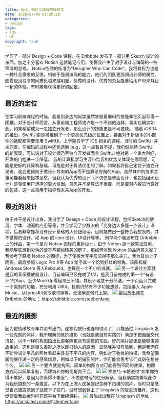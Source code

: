 ```yaml
---
title: 设计、摄影与编码的碎碎念
date: 2020-07-05 01:20:20
categories: 
- design
tags: 
- iOS
- UI
copyright: true
---
```


学习了一部分 Design + Code 课程，在 Dribbble 发布了一部分用 Sketch 设计的东西，加之十分喜欢 Notion 这款笔记应用，使得我产生了对于设计与编码的一些零碎的思考。
Notion招聘的标准为“Designer Who Can Code”，我将其视为也是一种社会需求的反馈，相较于强调编码的能力，他们的团队更强调设计师的属性。随着应用程序的同质化越来越明显，优秀的设计、优秀的交互能够给用户带来耳目一新的体验，有时能够获得更好的回报。

<!--more-->

## 最近的定位
在学习前端课程的时候，我看到身边的同学虽然掌握着编码的技能却把页面写得一团糟。对于设计师而言，从事前端工程师或许是一个不错的选择，事实也确实如此。如果希望成为一名独立开发者，那么设计的技能更是不可或缺。
随着 iOS 14 的推出，SwiftUI更是被推到了一个更高优先级的位置上，甚至对于新版本的小部件的适配都需要使用 SwiftUI。上学期自学了 iOS 相关的课程，当时的 SwiftUI 并未完善，在编码的过程中还能遇到 bug，这一点暂且不提，我仍然期待 SwiftUI 的新表现，可以说对于设计师乃至独立开发者而言 SwiftUI 绝对是一个重大利好，开发的门槛进一步降低。
我的计算机学习生涯带给我的优势又体现在哪里呢，可能是更好的计算机基础，可能是对于算法优化的了解。如果我将自己定位于独立开发者，我会更倾向于做设计导向的App而不是算法导向的App，虽然其中的技术含量可能看起来捉襟见愁，但我认为优秀的设计（不仅仅是界面设计，也包括组织设计）是驱使用户选择的更大诱因。意思并不是算法不重要，而是要对内容进行良好的包装，这一点将用于指导我未来App的开发。

## 最近的设计
由于并不是设计出身，我自学了 Design + Code 的设计课程，包括Sketch的使用、字体、动画的应用等等，并且学习了少数派的「比身边人多懂一点设计」课程，后者非常推荐没有设计基础的人仔细阅读。目前能做出一些符合我想发的、并不蹩脚的设计，如 App 的 icon 设计、UI设计等等。
列举两个我发布在 Dribbble 上的作品，第一个是对 Notion 图标的重新设计。由于 Notion 是一款笔记应用，我能够联想到彩色的便签与装帧精美的册子，那如何体现 Notion 的品牌意义呢？我参考了原版 Notion 的图标，为了使得大写字母显得不那么突兀，我为其加上了阴影。最后参照 Logic Pro X等 App 给予其一个恰到好处的倾角。该图标被 Andreas Storm 等人Rebound，也算是一个不小的成就。
![](http://images.stephenfang.xyz/%E6%88%AA%E5%9B%BE2020-07-12%20at%2001.21.51.png)
另一个设计方案就是我的音乐播放器设计，目前编码已经完成了1/2，是我目前完成的第一个“有设计”的App，至少MockUp看起来还不错。其设计理念十分简洁，一个页面只完成一个类别的功能，充分利用 UIKit，目前仍然有不少功能想做，包括接入 Apple Music、从LyricsKit获取歌词等等，无法确定何时上架。
![](http://images.stephenfang.xyz/%E6%88%AA%E5%9B%BE2020-07-12%20at%2001.33.30.png)
最后放出我在 Dribbble 的地址： https://dribbble.com/stephenfang

## 最近的摄影
因为疫情缘故今年并没有出门，连寒假旅行也连带取消了，只能通过 Unsplash 发一些先前的照片，我所理解的低阶摄影（也就是我目前实践的）满足于把画面交代清楚，以不一样的构图拍出比游客照更具有感觉的东西。好的照片应该是能够讲述故事的，这也是街头摄影之所以能打动人的原因，显然我并没有做到，但是我仍在不断尝试让平凡的照片看起来具有不平凡的内容。例如对于物体的拍摄，我希望画面能够传递一定的感情信息，例如以下的猫狗照片，你可能会思考它们此刻在想些什么。
![](http://images.stephenfang.xyz/%E6%88%AA%E5%9B%BE2020-07-12%20at%2013.52.32.png)
![](http://images.stephenfang.xyz/%E6%88%AA%E5%9B%BE2020-07-12%20at%2013.54.52.png)
另一个要点就是构图，简单的构图方式可能得到不同的效果。构图方式可以简单复制，而建筑和你的视角则不会。
![](http://images.stephenfang.xyz/%E6%88%AA%E5%9B%BE2020-07-12%20at%2013.56.52.png)
![](http://images.stephenfang.xyz/%E6%88%AA%E5%9B%BE2020-07-12%20at%2013.59.12.png)
罗伯特·卡帕说过“如果你拍得不够好，是因为你离得不够近”，不做这句话的过分解读，但我确实能够以此作为我玩摄影的一条箴言。以下为在上海人民英雄纪念碑下拍摄的照片，当时只是感觉自己被震撼到了就按下了快门，没有想到登上了 Unsplash 的信息流推荐，这也促使着我业余时间在该平台下继续深耕。
![](http://images.stephenfang.xyz/%E6%88%AA%E5%9B%BE2020-07-12%20at%2014.00.55.png)
最后放出我在 Unsplash 的地址： https://unsplash.com/@stephenfang